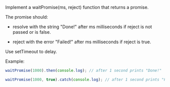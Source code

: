 Implement a waitPromise(ms, reject) function that returns a promise.

The promise should:

- resolve with the string "Done!" after ms milliseconds if reject is not passed or is false.

- reject with the error "Failed!" after ms milliseconds if reject is true.

Use setTimeout to delay.

Example:

```js
waitPromise(1000).then(console.log); // after 1 second prints "Done!"

waitPromise(1000, true).catch(console.log); // after 1 second prints "Failed!"
```